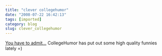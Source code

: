 ```yaml
---
title: "clever collegehumor"
date: "2008-07-22 16:42:13"
tags: [imported]
category: blog
slug: clever_collegehumor
---
```


<a href="http://www.collegehumor.com/video:1823766">You have to admit...</a> CollegeHumor has put out some high quality funnies lately =)

